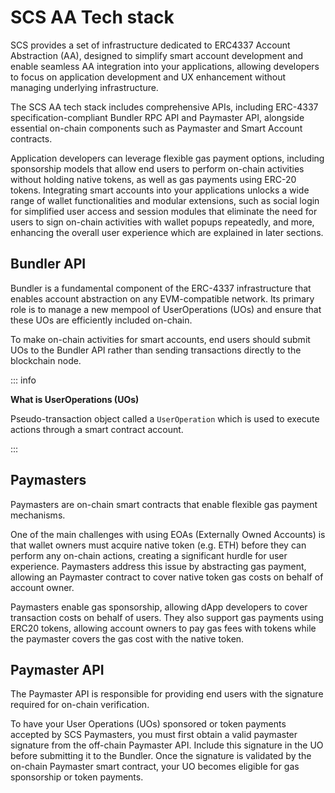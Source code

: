 # SCS AA Tech stack

SCS provides a set of infrastructure dedicated to ERC4337 Account Abstraction (AA), designed to simplify smart account development and enable seamless AA integration into your applications, allowing developers to focus on application development and UX enhancement without managing underlying infrastructure.

The SCS AA tech stack includes comprehensive APIs, including ERC-4337 specification-compliant Bundler RPC API and Paymaster API, alongside essential on-chain components such as Paymaster and Smart Account contracts.

Application developers can leverage flexible gas payment options, including sponsorship models that allow end users to perform on-chain activities without holding native tokens, as well as gas payments using ERC-20 tokens. Integrating smart accounts into your applications unlocks a wide range of wallet functionalities and modular extensions, such as social login for simplified user access and session modules that eliminate the need for users to sign on-chain activities with wallet popups repeatedly, and more, enhancing the overall user experience which are explained in later sections.

## Bundler API

Bundler is a fundamental component of the ERC-4337 infrastructure that enables account abstraction on any EVM-compatible network. Its primary role is to manage a new mempool of UserOperations (UOs) and ensure that these UOs are efficiently included on-chain.

To make on-chain activities for smart accounts, end users should submit UOs to the Bundler API rather than sending transactions directly to the blockchain node.

::: info

<b>What is UserOperations (UOs)</b>

Pseudo-transaction object called a `UserOperation` which is used to execute actions through a smart contract account.

:::

## Paymasters

Paymasters are on-chain smart contracts that enable flexible gas payment mechanisms.

One of the main challenges with using EOAs (Externally Owned Accounts) is that wallet owners must acquire native token (e.g. ETH) before they can perform any on-chain actions, creating a significant hurdle for user experience. Paymasters address this issue by abstracting gas payment, allowing an Paymaster contract to cover native token gas costs on behalf of account owner.

Paymasters enable gas sponsorship, allowing dApp developers to cover transaction costs on behalf of users. They also support gas payments using ERC20 tokens, allowing account owners to pay gas fees with tokens while the paymaster covers the gas cost with the native token.

## Paymaster API

The Paymaster API is responsible for providing end users with the signature required for on-chain verification.

To have your User Operations (UOs) sponsored or token payments accepted by SCS Paymasters, you must first obtain a valid paymaster signature from the off-chain Paymaster API. Include this signature in the UO before submitting it to the Bundler. Once the signature is validated by the on-chain Paymaster smart contract, your UO becomes eligible for gas sponsorship or token payments.